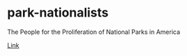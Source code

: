 # park-nationalists
The People for the Proliferation of National Parks in America

[Link](https://casprice.github.io/park-nationalists/)

